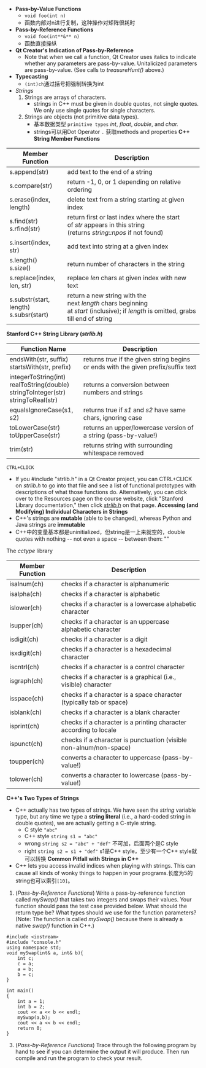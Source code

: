 - **Pass-by-Value Functions**
	- `void foo(int n)`
	- 函数内部对n进行复制，这种操作对矩阵很耗时
- **Pass-by-Reference Functions**
	- `void foo(int**&** n)`
	- 函数直接操纵
- **Qt Creator's Indication of Pass-by-Reference**
	- Note that when we call a function, Qt Creator uses italics to indicate whether any parameters are pass-by-value. Unitalicized parameters are pass-by-value. (See calls to _treasureHunt()_ above.)
- **Typecasting**
	- `(int)ch`通过括号把强制转换为int
- _Strings_
	1. Strings are arrays of characters.
		- strings in C++ must be given in double quotes, not single quotes. We only use single quotes for single characters.
	2. Strings are objects (not primitive data types).
		- 基本数据类型 `primitive types` _int_, _float_, _double_, and _char._
		- strings可以用Dot Operator `.` 获取methods and properties
**C++ String Member Functions**

| Member Function | Description |
| ---- | ---- |
| s.append(str) | add text to the end of a string |
| s.compare(str) | return -1, 0, or 1 depending on relative ordering |
| s.erase(index, length) | delete text from a string starting at given index |
| s.find(str)  <br>s.rfind(str) | return first or last index where the start of _str_ appears in this string (returns _string::npos_ if not found) |
| s.insert(index, str) | add text into string at a given index |
| s.length()  <br>s.size() | return number of characters in the string |
| s.replace(index, len, str) | replace _len_ chars at given index with new text |
| s.substr(start, length)  <br>s.subsr(start) | return a new string with the next _length_ chars beginning at _start_ (inclusive); if _length_ is omitted, grabs till end of string |
**Stanford C++ String Library (_strlib.h_)**

| Function Name | Description |
| ---- | ---- |
| endsWith(str, suffix)  <br>startsWith(str, prefix) | returns _true_ if the given string begins or ends with the given prefix/suffix text |
| integerToString(int)  <br>realToString(double)  <br>stringToInteger(str)  <br>stringToReal(str) | returns a conversion between numbers and strings |
| equalsIgnoreCase(s1, s2) | returns true if _s1_ and _s2_ have same chars, ignoring case |
| toLowerCase(str)  <br>toUpperCase(str) | returns an upper/lowercase version of a string (pass-by-value!) |
| trim(str) | returns string with surrounding whitespace removed |
`CTRL+CLICK`
- If you #include "strlib.h" in a Qt Creator project, you can CTRL+CLICK on _strlib.h_ to go into that file and see a list of functional prototypes with descriptions of what those functions do. Alternatively, you can click over to the Resources page on the course website, click "Stanford Library documentation," then click [_strlib.h_](https://web.stanford.edu/dept/cs_edu/resources/cslib_docs/strlib.html) on that page.
**Accessing (and Modifying) Individual Characters in Strings**
- C++'s strings are **mutable** (able to be changed), whereas Python and Java strings are **immutable**
- C++中的变量基本都是uninitialized，但string是一上来就空的，double quotes with nothing -- not even a space -- between them: ""

The _cctype_ library

| Member Function | Description |
| ---- | ---- |
| isalnum(ch) | checks if a character is alphanumeric |
| isalpha(ch) | checks if a character is alphabetic |
| islower(ch) | checks if a character is a lowercase alphabetic character |
| isupper(ch) | checks if a character is an uppercase alphabetic character |
| isdigit(ch) | checks if a character is a digit |
| isxdigit(ch) | checks if a character is a hexadecimal character |
| iscntrl(ch) | checks if a character is a control character |
| isgraph(ch) | checks if a character is a graphical (i.e., visible) character |
| isspace(ch) | checks if a character is a space character (typically tab or space) |
| isblank(ch) | checks if a character is a blank character |
| isprint(ch) | checks if a character is a printing character according to locale |
| ispunct(ch) | checks if a character is punctuation (visible non-alnum/non-space) |
| toupper(ch) | converts a character to uppercase (pass-by-value!) |
| tolower(ch) | converts a character to lowercase (pass-by-value!) |
**C++'s Two Types of Strings**
- C++ actually has two types of strings. We have seen the _string_ variable type, but any time we type a **string literal** (i.e., a hard-coded string in double quotes), we are actually getting a C-style string.
	- C style `"abc"`
	- C++ style `string s1 = "abc"`
	- wrong `string s2 = "abc" + "def"` 不可加，后面两个是C style
	- right `string s2 = s1 + "def"` s1是C++ style，至少有一个C++ style就可以转换
**Common Pitfall with Strings in C++**
- C++ lets you access invalid indices when playing with strings. This can cause all kinds of wonky things to happen in your programs.长度为5的string也可以索引`[10]`。

1. (_Pass-by-Reference Functions_) Write a pass-by-reference function called _mySwap()_ that takes two integers and swaps their values. Your function should pass the test case provided below. What should the return type be? What types should we use for the function parameters? (Note: The function is called _mySwap()_ because there is already a native _swap()_ function in C++.)
```
#include <iostream>
#include "console.h"
using namespace std;
void mySwap(int& a, int& b){
    int c;
    c = a;
    a = b;
    b = c;
}

int main()
{
    int a = 1;
    int b = 2;
    cout << a << b << endl;
    mySwap(a,b);
    cout << a << b << endl;
    return 0;
}
```

3. (_Pass-by-Reference Functions_) Trace through the following program by hand to see if you can determine the output it will produce. Then run compile and run the program to check your result.